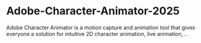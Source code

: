 # Adobe-Character-Animator-2025
Adobe Character Animator is a motion capture and animation tool that gives everyone a solution for intuitive 2D character animation, live animation, ..

